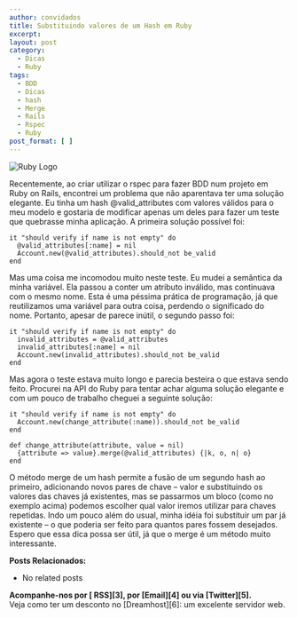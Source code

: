 ```yaml
---
author: convidados
title: Substituindo valores de um Hash em Ruby
excerpt:
layout: post
category:
  - Dicas
  - Ruby
tags:
  - BDD
  - Dicas
  - hash
  - Merge
  - Rails
  - Rspec
  - Ruby
post_format: [ ]
---
```

![Ruby Logo][1]

Recentemente, ao criar utilizar o rspec para fazer BDD num projeto em Ruby on Rails, encontrei um problema que não aparentava ter uma solução elegante. Eu tinha um hash @valid_attributes com valores válidos para o meu modelo e gostaria de modificar apenas um deles para fazer um teste que quebrasse minha aplicação. A primeira solução possível foi: 

    it "should verify if name is not empty" do
      @valid_attributes[:name] = nil
      Account.new(@valid_attributes).should_not be_valid
    end
    

Mas uma coisa me incomodou muito neste teste. Eu mudei a semântica da minha variável. Ela passou a conter um atributo inválido, mas continuava com o mesmo nome. Esta é uma péssima prática de programação, já que reutilizamos uma variável para outra coisa, perdendo o significado do nome. Portanto, apesar de parece inútil, o segundo passo foi: 

    it "should verify if name is not empty" do
      invalid_attributes = @valid_attributes
      invalid_attributes[:name] = nil
      Account.new(invalid_attributes).should_not be_valid
    end
    

Mas agora o teste estava muito longo e parecia besteira o que estava sendo feito. Procurei na API do Ruby para tentar achar alguma solução elegante e com um pouco de trabalho cheguei a seguinte solução: 

    it "should verify if name is not empty" do
      Account.new(change_attribute(:name)).should_not be_valid
    end
    
    def change_attribute(attribute, value = nil)
      {attribute => value}.merge(@valid_attributes) {|k, o, n| o}
    end
    

O método merge de um hash permite a fusão de um segundo hash ao primeiro, adicionando novos pares de chave – valor e substituindo os valores das chaves já existentes, mas se passarmos um bloco (como no exemplo acima) podemos escolher qual valor iremos utilizar para chaves repetidas. Indo um pouco além do usual, minha idéia foi substituir um par já existente – o que poderia ser feito para quantos pares fossem desejados. Espero que essa dica possa ser útil, já que o merge é um método muito interessante. 

**Posts Relacionados:** 
*   No related posts









**Acompanhe-nos por [ RSS][3], por [Email][4] ou via [Twitter][5].**  
Veja como ter um desconto no [Dreamhost][6]: um excelente servidor web.

 [1]: http://vidageek.net/wp-content/uploads/2009/02/ruby-logo.gif
 [2]: https://twitter.com/share




